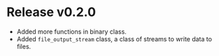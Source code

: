 # Release v0.2.0

- Added more functions in binary class.
- Added `file_output_stream` class, a class of streams to write data to files.
